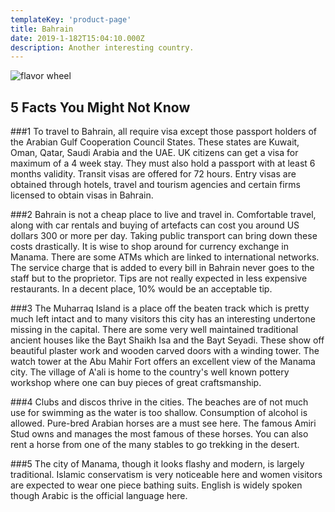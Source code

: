 ```yaml
---
templateKey: 'product-page'
title: Bahrain
date: 2019-1-182T15:04:10.000Z
description: Another interesting country.
---
```


![flavor wheel](/img/flags/Bahrain_Flag.jpeg)

## 5 Facts You Might Not Know

###1
To travel to Bahrain, all require visa except those passport holders of the Arabian Gulf Cooperation Council States. These states are Kuwait, Oman, Qatar, Saudi Arabia and the UAE. UK citizens can get a visa for maximum of a 4 week stay. They must also hold a passport with at least 6 months validity. Transit visas are offered for 72 hours. Entry visas are obtained through hotels, travel and tourism agencies and certain firms licensed to obtain visas in Bahrain.

###2
Bahrain is not a cheap place to live and travel in. Comfortable travel, along with car rentals and buying of artefacts can cost you around US dollars 300 or more per day. Taking public transport can bring down these costs drastically. It is wise to shop around for currency exchange in Manama. There are some ATMs which are linked to international networks. The service charge that is added to every bill in Bahrain never goes to the staff but to the proprietor. Tips are not really expected in less expensive restaurants. In a decent place, 10% would be an acceptable tip.

###3
The Muharraq Island is a place off the beaten track which is pretty much left intact and to many visitors this city has an interesting undertone missing in the capital. There are some very well maintained traditional ancient houses like the Bayt Shaikh Isa and the Bayt Seyadi. These show off beautiful plaster work and wooden carved doors with a winding tower. The watch tower at the Abu Mahir Fort offers an excellent view of the Manama city. The village of A'ali is home to the country's well known pottery workshop where one can buy pieces of great craftsmanship.

###4
Clubs and discos thrive in the cities. The beaches are of not much use for swimming as the water is too shallow. Consumption of alcohol is allowed. Pure-bred Arabian horses are a must see here. The famous Amiri Stud owns and manages the most famous of these horses. You can also rent a horse from one of the many stables to go trekking in the desert.

###5
The city of Manama, though it looks flashy and modern, is largely traditional. Islamic conservatism is very noticeable here and women visitors are expected to wear one piece bathing suits. English is widely spoken though Arabic is the official language here.
